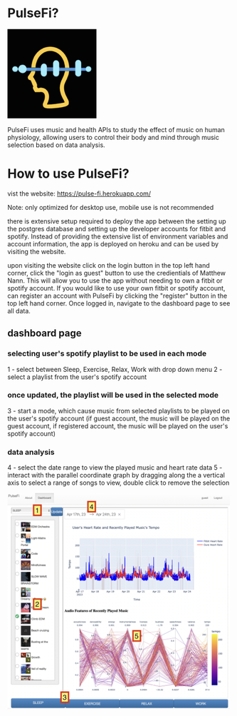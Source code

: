 # PulseFi?

<img src="logo.png" alt="logo" width="200"/>

PulseFi uses music and health APIs to study the effect of music on human physiology, allowing users to control their body and mind through music selection based on data analysis.

# How to use PulseFi?

vist the website: https://pulse-fi.herokuapp.com/

Note:
    only optimized for desktop use, mobile use is not recommended

there is extensive setup required to deploy the app between the setting up the postgres database and setting up the developer accounts for fitbit and spotify. Instead of providing the extensive list of environment variables and account information, the app is deployed on heroku and can be used by visiting the website.

upon visiting the website click on the login button in the top left hand corner, click the "login as guest" button to use the credientials of Matthew Nann. This will allow you to use the app without needing to own a fitbit or spotify account. If you would like to use your own fitbit or spotify account, can register an account with PulseFi by clicking the "register" button in the top left hand corner. Once logged in, navigate to the dashboard page to see all data.

## dashboard page

### selecting user's spotify playlist to be used in each mode
1 - select between Sleep, Exercise, Relax, Work with drop down menu
2 - select a playlist from the user's spotify account

### once updated, the playlist will be used in the selected mode
3 - start a mode, which cause music from selected playlists to be played on the user's spotify account (if guest account, the music will be played on the guest account, if registered account, the music will be played on the user's spotify account)

### data analysis
4 - select the date range to view the played music and heart rate data
5 - interact with the parallel coordinate graph by dragging along the a vertical axis to select a range of songs to view, double click to remove the selection

<img src="dashboard.png" alt="dashboard" width="500"/>